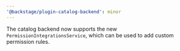```yaml
---
'@backstage/plugin-catalog-backend': minor
---
```


The catalog backend now supports the new `PermissionIntegrationsService`, which can be used to add custom permission rules.
